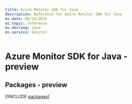 ```yaml
---
title: Azure Monitor SDK for Java
description: Reference for Azure Monitor SDK for Java
ms.date: 08/14/2025
ms.topic: reference
ms.devlang: java
ms.service: monitor
---
```

# Azure Monitor SDK for Java - preview
## Packages - preview
[!INCLUDE [packages](monitor-index.md)]